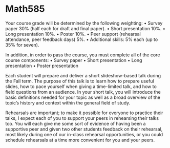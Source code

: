 # Math585

Your course grade will be determined by the following weighting:
• Survey paper 30% (half each for draft and final paper). 
• Short presentation 10%.
• Long presentation 10%.
• Poster 10%.
• Peer support (rehearsal attendance, peer feedback days) 5%. • Additional skills: 5% each (up to 35% for seven).

In addition, in order to pass the course, you must complete all of the core course components:
• Survey paper
• Short presentation 
• Long presentation • Poster presentation

Each student will prepare and deliver a short slideshow-based talk during the Fall term. The purpose of this talk is to learn how to prepare useful slides, how to pace yourself when giving a time-limited talk, and how to field questions from an audience. In your short talk, you will introduce the basic definitions needed for your topic as well as a broad overview of the topic’s history and context within the general field of study.

Rehearsals are important; to make it possible for everyone to practice their talks, I expect each of you to support your peers in rehearsing their talks too. You will each give me some sort of evidence of having been a supportive peer and given two other students feedback on their rehearsal, most likely during one of our in-class rehearsal opportunities, or you could schedule rehearsals at a time more convenient for you and your peers.

